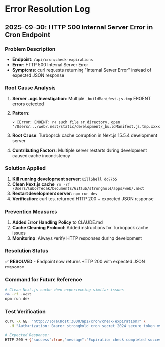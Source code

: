 # Error Resolution Log

## 2025-09-30: HTTP 500 Internal Server Error in Cron Endpoint

### Problem Description

- **Endpoint**: `/api/cron/check-expirations`
- **Error**: HTTP 500 Internal Server Error
- **Symptoms**: curl requests returning "Internal Server Error" instead of expected JSON response

### Root Cause Analysis

1. **Server Logs Investigation**: Multiple `_buildManifest.js.tmp` ENOENT errors detected
2. **Pattern**:

   ```text
   ⨯ [Error: ENOENT: no such file or directory, open '/Users/.../web/.next/static/development/_buildManifest.js.tmp.xxxxx']
   ```

3. **Root Cause**: Turbopack cache corruption in Next.js 15.5.4 development server
4. **Contributing Factors**: Multiple server restarts during development caused cache inconsistency

### Solution Applied

1. **Kill running development server**: `KillShell dd77b5`
2. **Clean Next.js cache**: `rm -rf /Users/luborfedak/Documents/Github/stronghold/apps/web/.next`
3. **Restart development server**: `npm run dev`
4. **Verification**: curl test returned HTTP 200 + expected JSON response

### Prevention Measures

1. **Added Error Handling Policy** to CLAUDE.md
2. **Cache Cleaning Protocol**: Added instructions for Turbopack cache issues
3. **Monitoring**: Always verify HTTP responses during development

### Resolution Status

✅ **RESOLVED** - Endpoint now returns HTTP 200 with expected JSON response

### Command for Future Reference

```bash
# Clean Next.js cache when experiencing similar issues
rm -rf .next
npm run dev
```

### Test Verification

```bash
curl -X GET "http://localhost:3000/api/cron/check-expirations" \
  -H "Authorization: Bearer stronghold_cron_secret_2024_secure_token_xyz789"

# Expected Response:
HTTP 200 + {"success":true,"message":"Expiration check completed successfully",...}
```

